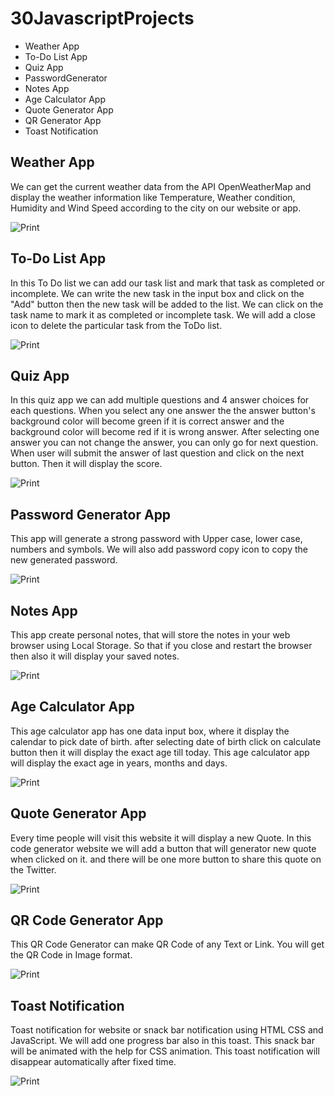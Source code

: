 # 30JavascriptProjects

- Weather App
- To-Do List App
- Quiz App
- PasswordGenerator
- Notes App
- Age Calculator App
- Quote Generator App
- QR Generator App
- Toast Notification

## Weather App

We can get the current weather data from the API OpenWeatherMap and display the weather information like Temperature, Weather condition, Humidity and Wind Speed according to the city on our website or app.

![Print](./01-WeatherApp/images/Captura.png)

## To-Do List App

In this To Do list we can add our task list and mark that task as completed or incomplete. We can write the new task in the input box and click on the "Add" button then the new task will be added to the list.
We can click on the task name to mark it as completed or incomplete task. We will add a close icon to delete the particular task from the ToDo list.

![Print](./02-ToDoList/images/Captura.png)

## Quiz App

In this quiz app we can add multiple questions and 4 answer choices for each questions. When you select any one answer the the answer button's background color will become green if it is correct answer and the background color will become red if it is wrong answer.
After selecting one answer you can not change the answer, you can only go for next question.
When user will submit the answer of last question and click on the next button. Then it will display the score.

![Print](./03-QuizApp/images/Camptura.png)

## Password Generator App

This app will generate a strong password with Upper case, lower case, numbers and symbols. We will also add password copy icon to copy the new generated password.

![Print](./04-PasswordGenerator/images/Captura.png)

## Notes App

This app create personal notes, that will store the notes in your web browser using Local Storage. So that if you close and restart the browser then also it will display your saved notes.

![Print](./05-NotesApp/images/Captura.png)

## Age Calculator App

This age calculator app has one data input box, where it display the calendar to pick date of birth. after selecting date of birth click on calculate button then it will display the exact age till today. This age calculator app will display the exact age in years, months and days.

![Print](./06-AgeCalculatorApp/images/Captura.png)

## Quote Generator App

Every time people will visit this website it will display a new Quote. In this code generator website we will add a button that will generator new quote when clicked on it. and there will be one more button to share this quote on the Twitter.

![Print](./07-QuoteGeneratorApp/images/Captura.png)

## QR Code Generator App

This QR Code Generator can make QR Code of any Text or Link. You will get the QR Code in Image format.

![Print](./08-QrGeneratorApp/images/Captura.png)

## Toast Notification

Toast notification for website or snack bar notification using HTML CSS and JavaScript. We will add one progress bar also in this toast. This snack bar will be animated with the help for CSS animation. This toast notification will disappear automatically after fixed time.

![Print](./09-ToastNotification/images/Captura.png)
